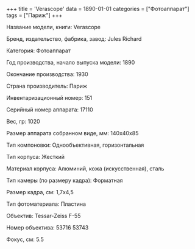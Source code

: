 +++
title = 'Verascope'
data = 1890-01-01
categories = ["Фотоаппарат"]
tags = ["Париж"]
+++

Название модели, книги: Verascope

Бренд, издательство, фабрика, завод: Jules Richard

Категория: Фотоаппарат

Год производства, начало выпуска модели: 1890

Окончание производства: 1930

Страна производитель: Париж

Инвентаризационный номер: 151

Серийный номер аппарата: 17110

Вес, гр: 1020

Размер аппарата  собранном виде, мм: 140х40х85

Тип компоновки: Однообъективная, горизонтальная

Тип корпуса: Жесткий

Материал корпуса: Алюминий, кожа (искусственная), сталь

Тип камеры (по размеру кадра): Форматная

Размер кадра, см: 1,7х4,5

Тип фотоматериала: Пластина

Объектив: Tessar-Zeiss F-55

Номер объектива: 53716
53743

Фокус, см: 5.5

